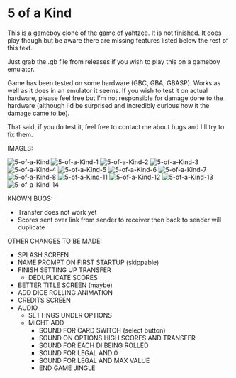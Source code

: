 # 5 of a Kind

This is a gameboy clone of the game of yahtzee. It is not finished. It does play though but be aware there are missing features listed below the rest of this text.

Just grab the .gb file from releases if you wish to play this on a gameboy emulator.

Game has been tested on some hardware (GBC, GBA, GBASP). Works as well as it does in an emulator it seems. If you wish to test it on actual hardware, please feel free but I'm not responsible for damage done to the hardware (although I'd be surprised and incredibly curious how it the damage came to be).

That said, if you do test it, feel free to contact me about bugs and I'll try to fix them.

IMAGES:

![5-of-a-Kind](https://user-images.githubusercontent.com/97451908/170585040-8fa8e3e0-6fc2-46ed-bfaf-a6305f70efc3.png)
![5-of-a-Kind-1](https://user-images.githubusercontent.com/97451908/170585042-29b1832d-8080-4114-a72d-fd47ad702929.png)
![5-of-a-Kind-2](https://user-images.githubusercontent.com/97451908/170585045-c05b2f2c-7ac8-4af2-830a-eea6c6621d0f.png)
![5-of-a-Kind-3](https://user-images.githubusercontent.com/97451908/170585046-ecaa0296-40af-416b-b03a-25f9fea75a4f.png)
![5-of-a-Kind-4](https://user-images.githubusercontent.com/97451908/170585047-0f80510c-0b68-48f6-92e3-264c77dcb88d.png)
![5-of-a-Kind-5](https://user-images.githubusercontent.com/97451908/170585049-6fc9cccc-de44-46f6-8dab-ac30d3030a54.png)
![5-of-a-Kind-6](https://user-images.githubusercontent.com/97451908/170585050-f419b8ef-64a6-49ba-a052-d2d8824e421e.png)
![5-of-a-Kind-7](https://user-images.githubusercontent.com/97451908/170585052-0c417984-3d70-452c-b3fa-8f9270209ad9.png)
![5-of-a-Kind-8](https://user-images.githubusercontent.com/97451908/170585055-d79275ec-e484-468c-b1e1-93f0909ef955.png)
![5-of-a-Kind-11](https://user-images.githubusercontent.com/97451908/170585056-e8848f5d-b96d-43d3-b515-8d47e5cc4b50.png)
![5-of-a-Kind-12](https://user-images.githubusercontent.com/97451908/170585058-f1a43d10-5fb5-49fd-aea9-fc0a24672345.png)
![5-of-a-Kind-13](https://user-images.githubusercontent.com/97451908/170585059-373fa803-7d3b-4034-9aed-b17096732be6.png)
![5-of-a-Kind-14](https://user-images.githubusercontent.com/97451908/170585061-1f27774a-5b04-4251-9f39-3c275a1698af.png)

KNOWN BUGS:
* Transfer does not work yet
* Scores sent over link from sender to receiver then back to sender will duplicate

OTHER CHANGES TO BE MADE:
* SPLASH SCREEN
* NAME PROMPT ON FIRST STARTUP (skippable)
* FINISH SETTING UP TRANSFER
  * DEDUPLICATE SCORES
* BETTER TITLE SCREEN (maybe)
* ADD DICE ROLLING ANIMATION
* CREDITS SCREEN
* AUDIO
  * SETTINGS UNDER OPTIONS
  * MIGHT ADD
    * SOUND FOR CARD SWITCH (select button)
    * SOUND ON OPTIONS HIGH SCORES AND TRANSFER
    * SOUND FOR EACH DI BEING ROLLED
    * SOUND FOR LEGAL AND 0
    * SOUND FOR LEGAL AND MAX VALUE
    * END GAME JINGLE
